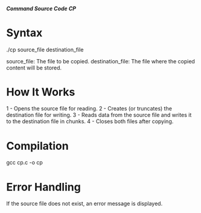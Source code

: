 #####  Command Source Code CP
# Syntax 
./cp source_file destination_file

source_file: The file to be copied.
destination_file: The file where the copied content will be stored.

# How It Works
1 - Opens the source file for reading.
2 - Creates (or truncates) the destination file for writing.
3 - Reads data from the source file and writes it to the destination file in chunks.
4 - Closes both files after copying.

# Compilation
 gcc cp.c -o cp

# Error Handling
If the source file does not exist, an error message is displayed.

